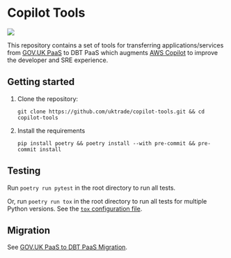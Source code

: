 # Copilot Tools 

![](https://codebuild.eu-west-2.amazonaws.com/badges?uuid=eyJlbmNyeXB0ZWREYXRhIjoicUFCMXNSZVVUdnJuLzNHMDJlUVg4UVErbFkwT1NKa0NubUNudm9STk5makxZYUdtK0xiSmgxWXUzWUttTTdPbnprdTFVY2FJUzZXbHIyQTVkYmJtaVNJPSIsIml2UGFyYW1ldGVyU3BlYyI6IkxYaUFJczFoQitodytUTHAiLCJtYXRlcmlhbFNldFNlcmlhbCI6MX0%3D&branch=main)

This repository contains a set of tools for transferring applications/services from [GOV.UK PaaS](https://www.cloud.service.gov.uk) to DBT PaaS which augments [AWS Copilot](https://aws.github.io/copilot-cli/) to improve the developer and SRE experience.

## Getting started

1. Clone the repository:

   ```
   git clone https://github.com/uktrade/copilot-tools.git && cd copilot-tools
   ```

2. Install the requirements

   ```
   pip install poetry && poetry install --with pre-commit && pre-commit install
   ```

## Testing

Run `poetry run pytest` in the root directory to run all tests.

Or, run `poetry run tox` in the root directory to run all tests for multiple Python versions. See the [`tox` configuration file](tox.ini).

## Migration

See [GOV.UK PaaS to DBT PaaS Migration](https://github.com/uktrade/platform-documentation/blob/main/gov-pass-to-copiltot-migration/README.md).
